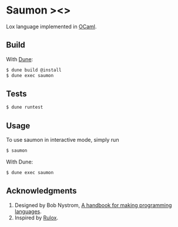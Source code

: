 # Saumon ><>

Lox language implemented in [OCaml](https://ocaml.org/).

## Build

With [Dune](https://dune.build/):

```bash
$ dune build @install
$ dune exec saumon
```

## Tests

```bash
$ dune runtest
```

## Usage

To use saumon in interactive mode, simply run

```bash
$ saumon
```

With Dune:

```bash
$ dune exec saumon
```

## Acknowledgments

1. Designed by Bob Nystrom, [A handbook for making programming languages](http://www.craftinginterpreters.com/).
2. Inspired by [Rulox](https://github.com/mariosangiorgio/rulox).
